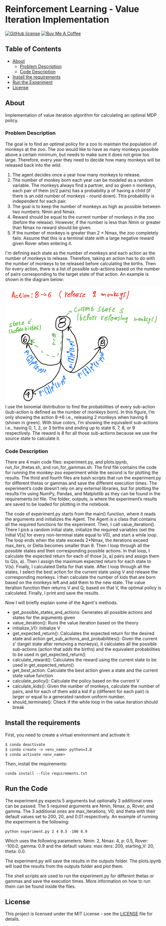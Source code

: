 # Reinforcement Learning - Value Iteration Implementation

[![GitHub license](https://img.shields.io/badge/license-MIT-blue.svg)](https://raw.githubusercontent.com/drkostas/RL-Value-Iteration/master/LICENSE)
<a href="https://www.buymeacoffee.com/drkostas" target="_blank"><img src="https://cdn.buymeacoffee.com/buttons/default-orange.png" alt="Buy Me A Coffee" height="25" ></a>

## Table of Contents

+ [About](#about)
    + [Problem Description](#description)
    + [Code Description](#code)
+ [Install the requirements](#install)
+ [Run the Experiment](#run)
+ [License](#license)

## About <a name = "about"></a>

Implementation of value iteration algorithm for calculating an optimal MDP policy. 

### Problem Description <a name = "description"></a>

The goal is to find an optimal policy for a zoo to maintain the population of monkeys at the zoo. The zoo would like to have as many monkeys possible above a certain minimum, but needs to make sure it does not grow too large. Therefore, every year they need to decide
how many monkeys will be released back into the wild.

1. The agent decides once a year how many monkeys to release.
2. The number of monkey born each year can be modeled as a random variable. The
monkeys always find a partner, and so given n monkeys, each pair of them (n/2 pairs)
has a probability p of having a child (if there is an odd number of monkeys - round
down). This probability is independent for each pair.
3. The goal is to keep the number of monkeys as high as possible between two numbers:
Nmin and Nmax.
4. Reward should be equal to the current number of monkeys in the zoo (before the
release). However, if the number is less than Nmin or greater than Nmax no reward
should be given.
5. If the number of monkeys is greater than 2 × Nmax, the zoo completely fails. Assume
that this is a terminal state with a large negative reward given Rover when entering it.

I'm defining each state as the number of monkeys and each action as the number of monkeys to release. Therefore, taking an action has to do with the number of monkeys to be released before calculating the births. Then for every action, there is a list of possible sub-actions based on the number of pairs corresponding to the target state of that action. An example is shown in the diagram below:
 

![alt text](img/figure.png)
I use the binomial distribution to find the probabilities of every sub-action (sub-action is defined as the number of monkeys born). In this figure, I’m only showing the action 8->6 i.e., releasing 2 monkeys when having 8 (shown in green). With blue colors, I’m showing the equivalent sub-actions i.e., having 0, 1, 2, or 3 births and ending up to state 6, 7, 8, or 9 respectively. The reward is 8 for all those sub-actions because we use the source state to calculate it. 


### Code Description <a name = "code"></a>

There are 4 main code files: experiment.py, and plots.ipynb, run_for_thetas.sh, and run_for_gammas.sh. The first file contains the code for running the monkey-zoo experiment while the second is for plotting the results. The third and fourth files are bash scripts that run the experiment.py for different thetas or gammas and save the different execution times. The experiment’s code doesn’t rely on any external libraries, but for plotting the results I’m using NumPy, Pandas, and Matplotlib as they can be found in the requirements.txt file. The folder, outputs, is where the experiment’s results are saved to be loaded for plotting in the notebook. 

The code of experiment.py starts from the main() function, where it reads the arguments and initializes the Agent. 
The Agent is a class that contains all the required functions for the experiment. Then, I call value_iteration(). There I pick a random initial state, initialize the required variables (set the initial V[s] for every non-terminal state equal to V0), and start a while loop. The loop ends when the state exceeds 2*Nmax, the iterations exceed max_iters, or Delta becomes smaller than θ. Then I loop through all the possible states and their corresponding possible actions. In that loop, I calculate the expected return for each of those [s, a] pairs and assign them to Q(s, a). Then I assign the maximum expected return for each state to V(s). Finally, I calculated Delta for that state. 
After I loop through all the states, I select the best action for the current state using V and release the corresponding monkeys. I then calculate the number of kids that are born based on the monkeys left and add them to the new state.
The value iteration function then returns V and Q; based on that V, the optimal policy is calculated. Finally, I print and save the results.

Now I will briefly explain some of the Agent's methods.
-	get_possible_states_and_actions: Generates all possible actions and states for the arguments given
-	value_iteration(): Runs the value iteration based on the theory
-	initialize_V(): Initialize V
-	get_expected_return(): Calculates the expected return for the desired state and action get_sub_actions_and_probabilities(): Given the current s’ (target state after removing a monkeys), it calculates all the possible sub-actions (action that adds the births) and the equivalent probabilities to be used in get_expected_return()
-	calculate_reward(): Calculates the reward using the current state to be used in get_expected_return()
-	get_best_action: Calculate the best action given a state and the current state value function
-	calculate_policy(): Calculate the policy based on the current V
-	calculate_kids(): Given the number of monkeys, calculate the number of pairs, and for each of them add a kid if p (different for each pair) is larger or equal to a generated random uniform number.
-	should_terminate(): Check if the while loop in the value iteration should break




## Install the requirements <a name = "install"></a>

First, you need to create a virtual environment and activate it:
```ShellSession
$ conda deactivate
$ conda create -n <env_name> python=3.8
$ conda activate <env_name>
```
Then, install the requirements:
```ShellSession
conda install --file requirements.txt
```

## Run the Code <a name = "run"></a>

The experiment.py expects 5 arguments but optionally 3 additional ones can be passed. The 5 required arguments are Nmin, Nmax, p, Rover, and gamma. The 3 additional ones are max_iterations, V0, and theta with their default values set to 200, 20, and 0.01 respectively. An example of running the experiment is the following:
```ShellSession
python experiment.py 2 4 0.5 -100 0.9
```
Which uses the following parameters: Nmin: 2, Nmax: 4, p: 0.5, Rover: -100.0, gamma: 0.9 and the default values: max iters: 200, starting_V: 20, theta: 0.0.

The experiment.py will save the results in the outputs folder. The plots.ipynb will load the results from the outputs folder and plot them.

The shell scripts are used to run the experiment.py for different thetas or gammas and save the execution times. More information on how to run them can be found inside the files.

## License <a name = "license"></a>

This project is licensed under the MIT License - see the [LICENSE](LICENSE) file for details.

